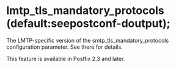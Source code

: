 # lmtp_tls_mandatory_protocols (default:seepostconf-doutput); 

 The LMTP-specific version of the smtp_tls_mandatory_protocols
configuration parameter. See there for details. 

 This feature is available in Postfix 2.3 and later. 


